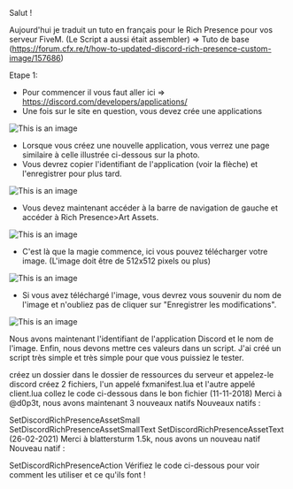 Salut ! 

Aujourd'hui je traduit un tuto en français pour le Rich Presence pour vos serveur FiveM. (Le Script a aussi était assembler)
=> Tuto de base (https://forum.cfx.re/t/how-to-updated-discord-rich-presence-custom-image/157686)

Etape 1:

- Pour commencer il vous faut aller ici => https://discord.com/developers/applications/
- Une fois sur le site en question, vous devez crée une applications

![This is an image](https://user-images.githubusercontent.com/85886066/168369151-8be3a80a-f72a-465e-9c73-e3959ac6409a.png)

- Lorsque vous créez une nouvelle application, vous verrez une page similaire à celle illustrée ci-dessous sur la photo.
- Vous devrez copier l'identifiant de l'application (voir la flèche) et l'enregistrer pour plus tard.

![This is an image](https://forum.cfx.re/uploads/default/optimized/3X/0/a/0a7854291a3546864a12b4283520bd3c58192e6f_2_690x300.png)

- Vous devez maintenant accéder à la barre de navigation de gauche et accéder à Rich Presence>Art Assets.

![This is an image](https://forum.cfx.re/uploads/default/optimized/3X/b/c/bca411d7b51bf613247873d39194255605e3e688_2_671x500.png)

- C'est là que la magie commence, ici vous pouvez télécharger votre image. (L'image doit être de 512x512 pixels ou plus)

![This is an image](https://forum.cfx.re/uploads/default/optimized/3X/c/a/cae8666cda59131cdb35a32e6802c4c31d9af5d6_2_690x407.png)

- Si vous avez téléchargé l'image, vous devrez vous souvenir du nom de l'image et n'oubliez pas de cliquer sur "Enregistrer les modifications".

![This is an image](https://forum.cfx.re/uploads/default/optimized/3X/5/1/51156ebc2414b316ba510911a7242c09a12ca097_2_690x443.png)

Nous avons maintenant l'identifiant de l'application Discord et le nom de l'image. Enfin, nous devons mettre ces valeurs dans un script.
J'ai créé un script très simple et très simple pour que vous puissiez le tester.

créez un dossier dans le dossier de ressources du serveur et appelez-le discord
créez 2 fichiers, l'un appelé fxmanifest.lua et l'autre appelé client.lua
collez le code ci-dessous dans le bon fichier
(11-11-2018) Merci à @d0p3t, nous avons maintenant 3 nouveaux natifs
Nouveaux natifs :

SetDiscordRichPresenceAssetSmall
SetDiscordRichPresenceAssetSmallText
SetDiscordRichPresenceAssetText
(26-02-2021) Merci à blattersturm 1.5k, nous avons un nouveau natif
Nouveau natif :

SetDiscordRichPresenceAction
Vérifiez le code ci-dessous pour voir comment les utiliser et ce qu'ils font !
